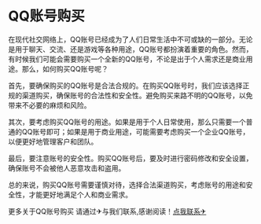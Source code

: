 # QQ账号购买

在现代社交网络上，QQ账号已经成为了人们日常生活中不可或缺的一部分。无论是用于聊天、交流、还是游戏等各种用途，QQ账号都扮演着重要的角色。然而，有时候我们可能会需要购买一个全新的QQ账号，不论是出于个人需求还是商业用途。那么，如何购买QQ账号呢？

首先，要确保购买的QQ账号是合法合规的。在购买QQ账号时，我们应该选择正规的渠道购买，确保账号的合法性和安全性。避免购买来路不明的QQ账号，以免带来不必要的麻烦和风险。

其次，要考虑购买QQ账号的用途。如果是用于个人日常使用，那么只需要一个普通的QQ账号即可；如果是用于商业用途，可能需要考虑购买一个企业QQ账号，以便更好地管理客户和团队。

最后，要注意账号的安全性。购买QQ账号后，要及时进行密码修改和安全设置，确保账号不会被他人恶意攻击和盗用。

总的来说，购买QQ账号需要谨慎对待，选择合法渠道购买，考虑账号的用途和安全性，才能更好地满足个人和商业需求。

更多关于QQ账号购买 请通过✈与我们联系,感谢阅读！[点我联系✈](https://cdn.G208.com)